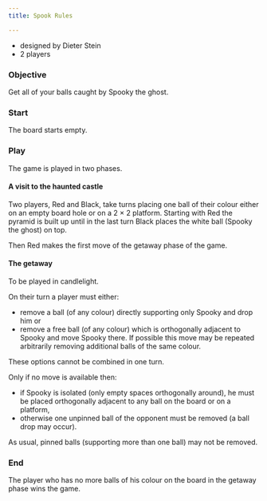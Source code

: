 ```yaml
---
title: Spook Rules

---
```


* designed by Dieter Stein
* 2 players

### Objective
Get all of your balls caught by Spooky the ghost.

### Start
The board starts empty.

### Play
The game is played in two phases.

#### A visit to the haunted castle
Two players, Red and Black, take turns placing one ball of their colour either
on an empty board hole or on a 2 × 2 platform. Starting with Red the pyramid is
built up until in the last turn Black places the white ball (Spooky the ghost)
on top.

Then Red makes the first move of the getaway phase of the game.

#### The getaway
To be played in candlelight.

On their turn a player must either:

* remove a ball (of any colour) directly supporting only Spooky and drop him or
* remove a free ball (of any colour) which is orthogonally adjacent to Spooky
  and move Spooky there. If possible this move may be repeated arbitrarily
  removing additional balls of the same colour.

These options cannot be combined in one turn.

Only if no move is available then:

* if Spooky is isolated (only empty spaces orthogonally around), he must be
  placed orthogonally adjacent to any ball on the board or on a platform,
* otherwise one unpinned ball of the opponent must be removed (a ball drop may
  occur).

As usual, pinned balls (supporting more than one ball) may not be removed.

### End
The player who has no more balls of his colour on the board in the getaway phase
wins the game.
